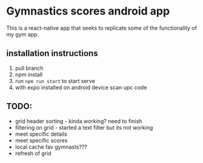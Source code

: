 # Gymnastics scores android app

This is a react-native app that seeks to replicate some of the functionality of my gym app.

## installation instructions
1. pull branch
2. npm install
3. run `npm run start` to start serve
4. with expo installed on android device scan upc code

## TODO:
- grid header sorting - kinda working?  need to finish
- filtering on grid - started a text filter but its not working
- meet specific details
- meet specific scores
- local cache fav gymnasts???
- refresh of grid